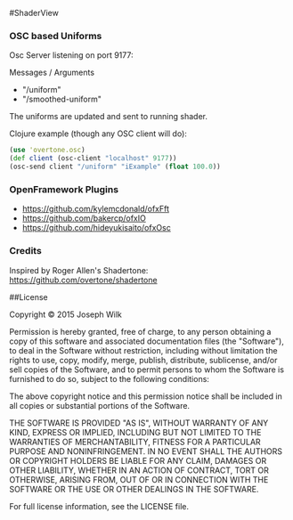 #ShaderView


### OSC based Uniforms

Osc Server listening on port 9177: 

Messages / Arguments
* "/uniform" <UniformName> <FloatValue>
* "/smoothed-uniform" <UniformName> <FloatValue>

The uniforms are updated and sent to running shader.

Clojure example (though any OSC client will do):
```clojure
(use 'overtone.osc)
(def client (osc-client "localhost" 9177))
(osc-send client "/uniform" "iExample" (float 100.0))
```

### OpenFramework Plugins

* https://github.com/kylemcdonald/ofxFft
* https://github.com/bakercp/ofxIO
* https://github.com/hideyukisaito/ofxOsc

### Credits

Inspired by Roger Allen's Shadertone: https://github.com/overtone/shadertone

##License

Copyright © 2015 Joseph Wilk

Permission is hereby granted, free of charge, to any person obtaining a copy of this software and associated documentation files (the "Software"), to deal in the Software without restriction, including without limitation the rights to use, copy, modify, merge, publish, distribute, sublicense, and/or sell copies of the Software, and to permit persons to whom the Software is furnished to do so, subject to the following conditions:

The above copyright notice and this permission notice shall be included in all copies or substantial portions of the Software.

THE SOFTWARE IS PROVIDED "AS IS", WITHOUT WARRANTY OF ANY KIND, EXPRESS OR IMPLIED, INCLUDING BUT NOT LIMITED TO THE WARRANTIES OF MERCHANTABILITY, FITNESS FOR A PARTICULAR PURPOSE AND NONINFRINGEMENT. IN NO EVENT SHALL THE AUTHORS OR COPYRIGHT HOLDERS BE LIABLE FOR ANY CLAIM, DAMAGES OR OTHER LIABILITY, WHETHER IN AN ACTION OF CONTRACT, TORT OR OTHERWISE, ARISING FROM, OUT OF OR IN CONNECTION WITH THE SOFTWARE OR THE USE OR OTHER DEALINGS IN THE SOFTWARE.

For full license information, see the LICENSE file.
